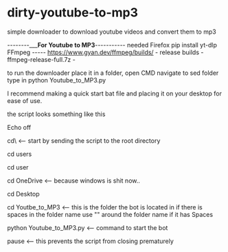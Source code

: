 # dirty-youtube-to-mp3
simple downloader to download youtube videos and convert them to mp3


--------_________For Youtube to MP3______-----------
needed Firefox
pip install yt-dlp
FFmpeg			-----		https://www.gyan.dev/ffmpeg/builds/ - release builds - ffmpeg-release-full.7z - 

to run the downloader place it in a folder, open CMD navigate to sed folder type in 		python Youtube_to_MP3.py

I recommend making a quick start bat file and placing it on your desktop for ease of use.

the script looks something like this 

Echo off

cd\					<-- start by sending the script to the root directory

cd users				

cd user

cd OneDrive				<-- because windows is shit now.. 

cd Desktop

cd Youtbe_to_MP3			<-- this is the folder the bot is located in if there is spaces in the folder name use "" around the folder name if it has Spaces

python Youtube_to_MP3.py		<-- command to start the bot

pause					<-- this prevents the script from closing prematurely 

	

